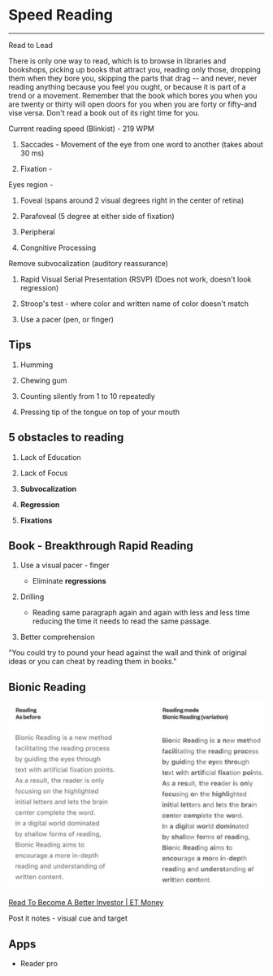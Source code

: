 # Speed Reading

---

Read to Lead

There is only one way to read, which is to browse in libraries and bookshops, picking up books that attract you, reading only those, dropping them when they bore you, skipping the parts that drag -- and never, never reading anything because you feel you ought, or because it is part of a trend or a movement. Remember that the book which bores you when you are twenty or thirty will open doors for you when you are forty or fifty-and vise versa. Don't read a book out of its right time for you.

Current reading speed (Blinkist) - 219 WPM

1. Saccades - Movement of the eye from one word to another (takes about 30 ms)

2. Fixation -

Eyes region -

1. Foveal (spans around 2 visual degrees right in the center of retina)

2. Parafoveal (5 degree at either side of fixation)

3. Peripheral

3. Congnitive Processing

Remove subvocalization (auditory reassurance)

1. Rapid Visual Serial Presentation (RSVP) (Does not work, doesn't look regression)

2. Stroop's test - where color and written name of color doesn't match

1. Use a pacer (pen, or finger)

## Tips

1. Humming

2. Chewing gum

3. Counting silently from 1 to 10 repeatedly

4. Pressing tip of the tongue on top of your mouth

## 5 obstacles to reading

1. Lack of Education

2. Lack of Focus

3. **Subvocalization**

4. **Regression**

5. **Fixations**

## Book - Breakthrough Rapid Reading

1. Use a visual pacer - finger
    - Eliminate **regressions**

2. Drilling
    - Reading same paragraph again and again with less and less time reducing the time it needs to read the same passage.

3. Better comprehension

"You could try to pound your head against the wall and think of original ideas or you can cheat by reading them in books."

## Bionic Reading

![image](media/Learning-Intro_Speed-Reading-image1.jpg)

[Read To Become A Better Investor | ET Money](https://youtu.be/_Y1Bn_OWCOA)

Post it notes - visual cue and target

## Apps

- Reader pro

